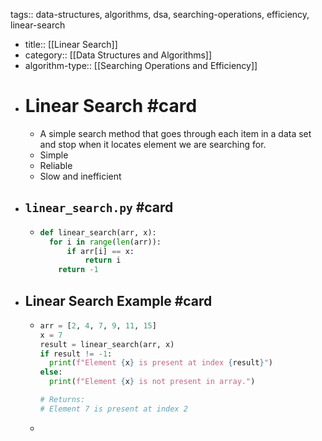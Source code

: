 tags:: data-structures, algorithms, dsa, searching-operations, efficiency, linear-search

- title:: [[Linear Search]]
- category:: [[Data Structures and Algorithms]]
- algorithm-type:: [[Searching Operations and Efficiency]]
- # Linear Search #card
	- A simple search method that goes through each item in a data set and stop when it locates element we are searching for.
	- Simple
	- Reliable
	- Slow and inefficient
- ## `linear_search.py` #card
	- ```python
	  def linear_search(arr, x):
	  	for i in range(len(arr)):
	      	if arr[i] == x:
	          	return i
	      return -1
	  ```
- ## Linear Search Example #card
	- ```python
	  arr = [2, 4, 7, 9, 11, 15]
	  x = 7
	  result = linear_search(arr, x)
	  if result != -1:
	    print(f"Element {x} is present at index {result}")
	  else:
	    print(f"Element {x} is not present in array.")
	  
	  # Returns:
	  # Element 7 is present at index 2
	  ```
	-